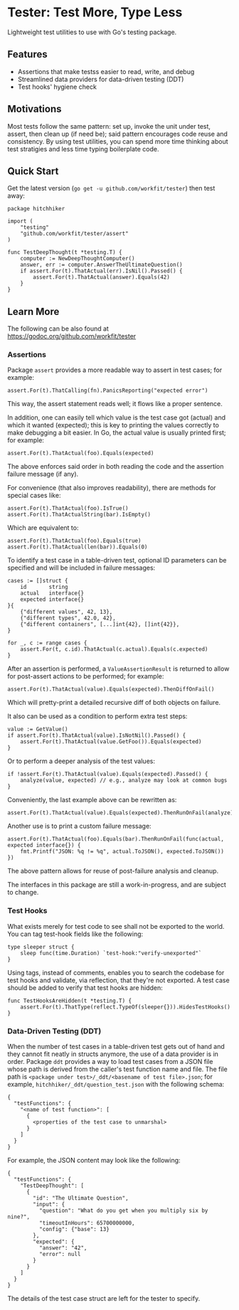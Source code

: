 # Tester: Test More, Type Less
Lightweight test utilities to use with Go's testing package.

## Features
* Assertions that make testss easier to read, write, and debug
* Streamlined data providers for data-driven testing (DDT)
* Test hooks' hygiene check

## Motivations
Most tests follow the same pattern: set up, invoke the unit under test, assert,
then clean up (if need be); said pattern encourages code reuse and consistency.
By using test utilities, you can spend more time thinking about test stratigies
and less time typing boilerplate code.

## Quick Start
Get the latest version (`go get -u github.com/workfit/tester`) then test away:

    package hitchhiker

    import (
        "testing"
        "github.com/workfit/tester/assert"
    )

    func TestDeepThought(t *testing.T) {
        computer := NewDeepThoughtComputer()
        answer, err := computer.AnswerTheUltimateQuestion()
        if assert.For(t).ThatActual(err).IsNil().Passed() {
            assert.For(t).ThatActual(answer).Equals(42)
        }
    }

## Learn More
The following can be also found at <https://godoc.org/github.com/workfit/tester>

### Assertions
Package `assert` provides a more readable way to assert in test cases;
for example:

    assert.For(t).ThatCalling(fn).PanicsReporting("expected error")

This way, the assert statement reads well; it flows like a proper sentence.

In addition, one can easily tell which value is the test case got (actual)
and which it wanted (expected); this is key to printing the values correctly
to make debugging a bit easier. In Go, the actual value is usually printed
first; for example:

    assert.For(t).ThatActual(foo).Equals(expected)

The above enforces said order in both reading the code and the assertion failure
message (if any).

For convenience (that also improves readability), there are methods for special
cases like:

    assert.For(t).ThatActual(foo).IsTrue()
    assert.For(t).ThatActualString(bar).IsEmpty()

Which are equivalent to:

    assert.For(t).ThatActual(foo).Equals(true)
    assert.For(t).ThatActual(len(bar)).Equals(0)

To identify a test case in a table-driven test, optional ID parameters can be
specified and will be included in failure messages:

	cases := []struct {
		id       string
		actual   interface{}
		expected interface{}
	}{
		{"different values", 42, 13},
		{"different types", 42.0, 42},
		{"different containers", [...]int{42}, []int{42}},
	}

	for _, c := range cases {
		assert.For(t, c.id).ThatActual(c.actual).Equals(c.expected)
	}

After an assertion is performed, a `ValueAssertionResult` is returned to allow
for post-assert actions to be performed; for example:

    assert.For(t).ThatActual(value).Equals(expected).ThenDiffOnFail()

Which will pretty-print a detailed recursive diff of both objects on failure.

It also can be used as a condition to perform extra test steps:

    value := GetValue()
    if assert.For(t).ThatActual(value).IsNotNil().Passed() {
        assert.For(t).ThatActual(value.GetFoo()).Equals(expected)
    }

Or to perform a deeper analysis of the test values:

    if !assert.For(t).ThatActual(value).Equals(expected).Passed() {
        analyze(value, expected) // e.g., analyze may look at common bugs
    }

Conveniently, the last example above can be rewritten as:

    assert.For(t).ThatActual(value).Equals(expected).ThenRunOnFail(analyze)

Another use is to print a custom failure message:

    assert.For(t).ThatActual(foo).Equals(bar).ThenRunOnFail(func(actual, expected interface{}) {
		fmt.Printf("JSON: %q != %q", actual.ToJSON(), expected.ToJSON())
	})

The above pattern allows for reuse of post-failure analysis and cleanup.

The interfaces in this package are still a work-in-progress, and are subject
to change.

### Test Hooks
What exists merely for test code to see shall not be exported to the world.
You can tag test-hook fields like the following:

    type sleeper struct {
        sleep func(time.Duration) `test-hook:"verify-unexported"`
    }

Using tags, instead of comments, enables you to search the codebase for test
hooks and validate, via reflection, that they're not exported.
A test case should be added to verify that test hooks are hidden:

    func TestHooksAreHidden(t *testing.T) {
        assert.For(t).ThatType(reflect.TypeOf(sleeper{})).HidesTestHooks()
    }

### Data-Driven Testing (DDT)
When the number of test cases in a table-driven test gets out of hand and they
cannot fit neatly in structs anymore, the use of a data provider is in order.
Package `ddt` provides a way to load test cases from a JSON file whose path
is derived from the caller's test function name and file. The file path is
`<package under test>/_ddt/<basename of test file>.json`; for example,
`hitchhiker/_ddt/question_test.json` with the following schema:

    {
      "testFunctions": {
        "<name of test function>": [
          {
            <properties of the test case to unmarshal>
          }
        ]
      }
    }

For example, the JSON content may look like the following:

    {
      "testFunctions": {
        "TestDeepThought": [
          {
            "id": "The Ultimate Question",
            "input": {
              "question": "What do you get when you multiply six by nine?",
              "timeoutInHours": 65700000000,
              "config": {"base": 13}
            },
            "expected": {
              "answer": "42",
              "error": null
            }
          }
        ]
      }
    }

The details of the test case struct are left for the tester to specify.